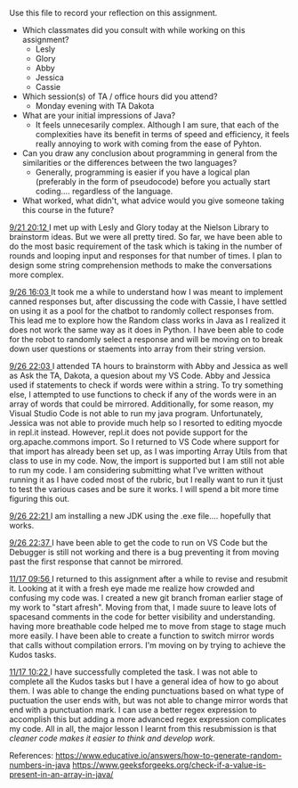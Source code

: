 Use this file to record your reflection on this assignment.

- Which classmates did you consult with while working on this assignment?
    - Lesly
    - Glory
    - Abby
    - Jessica
    - Cassie
- Which session(s) of TA / office hours did you attend?
    - Monday evening with TA Dakota
- What are your initial impressions of Java? 
    - It feels unnecesarily complex. Although I am sure, that each of the complexities have its benefit in terms of speed and efficiency, it feels really annoying to work with coming from the ease of Pyhton.
- Can you draw any conclusion about programming in general from the similarities or the differences between the two languages? 
    - Generally, programming is easier if you have a logical plan (preferably in the form of pseudocode) before you actually start coding.... regardless of the language.
- What worked, what didn't, what advice would you give someone taking this course in the future?

<u> 9/21 20:12 </u>
I met up with Lesly and Glory today at the Nielson Library to brainstorm ideas. But we were all pretty tired. So far, we have been able to do the most basic requirement of the task which is taking in the number of rounds and looping input and responses for that number of times. I plan to design some string comprehension methods to make the conversations more complex.

<u> 9/26 16:03 </u>
It took me a while to understand how I was meant to implement canned responses but, after discussing the code with Cassie, I have settled on using it as a pool for the chatbot to randomly collect responses from. This lead me to explore how the Random class works in Java as I realized it does not work the same way as it does in Python. I have been able to code for the robot to randomly select a response and will be moving on to break down user questions or staements into array from their string version.

<u> 9/26 22:03 </u>
I attended TA hours to brainstorm with Abby and Jessica as well as Ask the TA, Dakota, a quesion about  my VS Code. Abby and  Jessica used if statements to check if words were within a string. To try something else, I attempted to use functions to check if any of the words were in an array of words that could be mirrored. Additionally, for some reason, my Visual Studio Code is not able to run my java program. Unfortunately, Jessica was not able to provide much help so I resorted to editing myocde in repl.it instead. However, repl.it does not povide support for the org.apache.commons import. So I returned to VS Code where support for that import has already been set up, as I was importing Array Utils from that class to use in my code. Now, the import is supported but I am still not able to run my code. I am considering submitting what I've written without running it as I have coded most of the rubric, but I really want to run it tjust to test the various cases and be sure it works. I will spend a bit more time figuring this out. 

<u> 9/26 22:21 </u>
I am installing a new JDK using the .exe file.... hopefully that works.

<u> 9/26 22:37 </u>
I have been able to get the code to run on VS Code but the Debugger is still not working and there is a bug preventing it from moving past the first response that cannot be mirrored.

<u> 11/17 09:56 </u>
I returned to this assignment after a while to revise and resubmit it. Looking at it with a fresh eye made me realize how crowded and confusing my code was. I created a new git branch froman earlier stage of my work to "start afresh". Moving from that, I made suure to leave lots of spacesand comments in the code for better visibility and understanding. having more breathable code helped me to move from stage to stage much more easily. I have been able to create a function to switch mirror words that calls without compilation errors. I'm moving on by trying to achieve the Kudos tasks.

<u> 11/17 10:22 </u>
I have successfully completed the task. I was not able to complete all the Kudos tasks but I have a general idea of how to go about them. I was able to change the ending punctuations based on what type of puctuation the user ends with, but was not able to change mirror words that end with a punctuation mark. I can use a better regex expression to accomplish this but adding a more advanced regex expression complicates my code. 
All in all, the major lesson I learnt from this resubmission is that _cleaner code makes it easier to think and develop work._

References:
https://www.educative.io/answers/how-to-generate-random-numbers-in-java
https://www.geeksforgeeks.org/check-if-a-value-is-present-in-an-array-in-java/